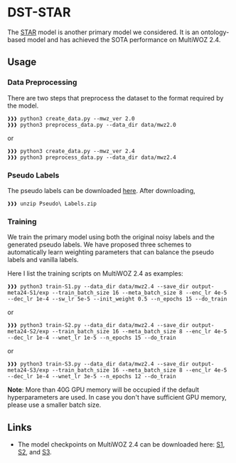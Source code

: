 # DST-STAR

The [STAR](https://arxiv.org/abs/2101.09374) model is another primary model we considered. It is an ontology-based model and has achieved the SOTA performance on MultiWOZ 2.4.

## Usage

### Data Preprocessing

There are two steps that preprocess the dataset to the format required by the model.

```console
❱❱❱ python3 create_data.py --mwz_ver 2.0
❱❱❱ python3 preprocess_data.py --data_dir data/mwz2.0
```

or

```console
❱❱❱ python3 create_data.py --mwz_ver 2.4
❱❱❱ python3 preprocess_data.py --data_dir data/mwz2.4
```

### Pseudo Labels

The pseudo labels can be downloaded [here](https://drive.google.com/file/d/1xrzhbEIou7h-qS1yRd83vKVnR6ZGmotp/view?usp=sharing). After downloading,
```console
❱❱❱ unzip Pseudo\ Labels.zip
```

### Training

We train the primary model using both the original noisy labels and the generated pseudo labels. We have proposed three schemes to automatically learn weighting parameters that can balance the pseudo labels and vanilla labels.

Here I list the training scripts on MultiWOZ 2.4 as examples:
```console
❱❱❱ python3 train-S1.py --data_dir data/mwz2.4 --save_dir output-meta24-S1/exp --train_batch_size 16 --meta_batch_size 8 --enc_lr 4e-5 --dec_lr 1e-4 --sw_lr 5e-5 --init_weight 0.5 --n_epochs 15 --do_train
```

or 

```console
❱❱❱ python3 train-S2.py --data_dir data/mwz2.4 --save_dir output-meta24-S2/exp --train_batch_size 16 --meta_batch_size 8 --enc_lr 4e-5 --dec_lr 1e-4 --wnet_lr 1e-5 --n_epochs 15 --do_train
```

or 

```console
❱❱❱ python3 train-S3.py --data_dir data/mwz2.4 --save_dir output-meta24-S3/exp --train_batch_size 16 --meta_batch_size 8 --enc_lr 4e-5 --dec_lr 1e-4 --wnet_lr 3e-5 --n_epochs 12 --do_train
```

**Note**: More than 40G GPU memory will be occupied if the default hyperparameters are used. In case you don't have sufficient GPU memory, please use a smaller batch size.


## Links

* The model checkpoints on MultiWOZ 2.4 can be downloaded here: [S1](https://drive.google.com/file/d/1ZjZrrfV8lJWccEU0qFVmWC71tEHQvOTF/view?usp=sharing), [S2](https://drive.google.com/file/d/1EjYofdtmHZ38RXh2I17FsK5uIZ7X6pmG/view?usp=sharing), and [S3](https://drive.google.com/file/d/1pGen4emjU8CGBDir7A4HshuMvkpMLvvZ/view?usp=sharing).